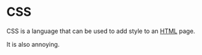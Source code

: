 # CSS



CSS is a language that can be used to add style to an [HTML](/wiki/HTML) page.



It is also annoying.